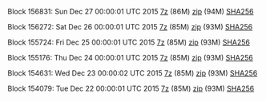 Block 156831: Sun Dec 27 00:00:01 UTC 2015 [7z](https://transfer.sh/Pb1Fp/bootstrap.dat.20151227.7z) (86M) [zip](https://transfer.sh/15hDb5/bootstrap.dat.20151227.zip) (94M) [SHA256](https://transfer.sh/cnnZX/sha256.txt)

Block 156272: Sat Dec 26 00:00:01 UTC 2015 [7z](https://transfer.sh/1dyCB4/bootstrap.dat.20151226.7z) (85M) [zip](https://transfer.sh/wr7Gg/bootstrap.dat.20151226.zip) (93M) [SHA256](https://transfer.sh/1g6a8c/sha256.txt)

Block 155724: Fri Dec 25 00:00:01 UTC 2015 [7z](https://transfer.sh/GeygM/bootstrap.dat.20151225.7z) (85M) [zip](https://transfer.sh/Do5Ez/bootstrap.dat.20151225.zip) (93M) [SHA256](https://transfer.sh/19xh2y/sha256.txt)

Block 155176: Thu Dec 24 00:00:01 UTC 2015 [7z](https://transfer.sh/vb0qd/bootstrap.dat.20151224.7z) (85M) [zip](https://transfer.sh/uN7D9/bootstrap.dat.20151224.zip) (93M) [SHA256](https://transfer.sh/as9Ji/sha256.txt)

Block 154631: Wed Dec 23 00:00:02 UTC 2015 [7z](https://transfer.sh/k8632/bootstrap.dat.20151223.7z) (85M) [zip](https://transfer.sh/Z5bsU/bootstrap.dat.20151223.zip) (93M) [SHA256](https://transfer.sh/fGkOL/sha256.txt)

Block 154079: Tue Dec 22 00:00:01 UTC 2015 [7z](https://transfer.sh/vjUMO/bootstrap.dat.20151222.7z) (85M) [zip](https://transfer.sh/rngoU/bootstrap.dat.20151222.zip) (93M) [SHA256](https://transfer.sh/HM3zP/sha256.txt)
